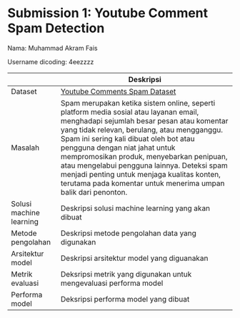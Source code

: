 # Submission 1: Youtube Comment Spam Detection

Nama: Muhammad Akram Fais

Username dicoding: 4eezzzz

|                         | Deskripsi                                                                                                                                                                                                                                                                                                                                                                                                                                                                 |
| ----------------------- | ------------------------------------------------------------------------------------------------------------------------------------------------------------------------------------------------------------------------------------------------------------------------------------------------------------------------------------------------------------------------------------------------------------------------------------------------------------------------- |
| Dataset                 | [Youtube Comments Spam Dataset](https://www.kaggle.com/datasets/ahsenwaheed/youtube-comments-spam-dataset)                                                                                                                                                                                                                                                                                                                                                                |
| Masalah                 | Spam merupakan ketika sistem online, seperti platform media sosial atau layanan email, menghadapi sejumlah besar pesan atau komentar yang tidak relevan, berulang, atau mengganggu. Spam ini sering kali dibuat oleh bot atau pengguna dengan niat jahat untuk mempromosikan produk, menyebarkan penipuan, atau mengelabui pengguna lainnya. Deteksi spam menjadi penting untuk menjaga kualitas konten, terutama pada komentar untuk menerima umpan balik dari penonton. |
| Solusi machine learning | Deskripsi solusi machine learning yang akan dibuat                                                                                                                                                                                                                                                                                                                                                                                                                        |
| Metode pengolahan       | Deskripsi metode pengolahan data yang digunakan                                                                                                                                                                                                                                                                                                                                                                                                                           |
| Arsitektur model        | Deskripsi arsitektur model yang diguanakan                                                                                                                                                                                                                                                                                                                                                                                                                                |
| Metrik evaluasi         | Deksripsi metrik yang digunakan untuk mengevaluasi performa model                                                                                                                                                                                                                                                                                                                                                                                                         |
| Performa model          | Deksripsi performa model yang dibuat                                                                                                                                                                                                                                                                                                                                                                                                                                      |
